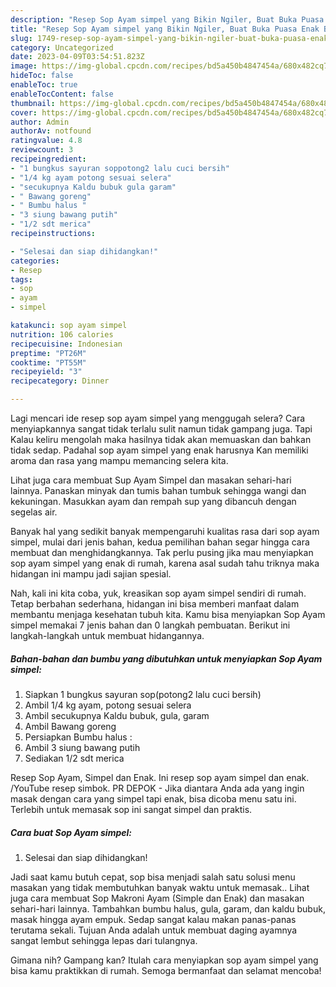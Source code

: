 ```yaml
---
description: "Resep Sop Ayam simpel yang Bikin Ngiler, Buat Buka Puasa Enak Banget"
title: "Resep Sop Ayam simpel yang Bikin Ngiler, Buat Buka Puasa Enak Banget"
slug: 1749-resep-sop-ayam-simpel-yang-bikin-ngiler-buat-buka-puasa-enak-banget
category: Uncategorized
date: 2023-04-09T03:54:51.823Z
image: https://img-global.cpcdn.com/recipes/bd5a450b4847454a/680x482cq70/sop-ayam-simpel-foto-resep-utama.jpg
hideToc: false
enableToc: true
enableTocContent: false
thumbnail: https://img-global.cpcdn.com/recipes/bd5a450b4847454a/680x482cq70/sop-ayam-simpel-foto-resep-utama.jpg
cover: https://img-global.cpcdn.com/recipes/bd5a450b4847454a/680x482cq70/sop-ayam-simpel-foto-resep-utama.jpg
author: Admin
authorAv: notfound
ratingvalue: 4.8
reviewcount: 3
recipeingredient:
- "1 bungkus sayuran soppotong2 lalu cuci bersih"
- "1/4 kg ayam potong sesuai selera"
- "secukupnya Kaldu bubuk gula garam"
- " Bawang goreng"
- " Bumbu halus "
- "3 siung bawang putih"
- "1/2 sdt merica"
recipeinstructions:

- "Selesai dan siap dihidangkan!"
categories:
- Resep
tags:
- sop
- ayam
- simpel

katakunci: sop ayam simpel 
nutrition: 106 calories
recipecuisine: Indonesian
preptime: "PT26M"
cooktime: "PT55M"
recipeyield: "3"
recipecategory: Dinner

---
```



Lagi mencari ide resep sop ayam simpel yang menggugah selera? Cara menyiapkannya sangat tidak terlalu sulit namun tidak gampang juga. Tapi Kalau keliru mengolah maka hasilnya tidak akan memuaskan dan bahkan tidak sedap. Padahal sop ayam simpel yang enak harusnya Kan memiliki aroma dan rasa yang mampu memancing selera kita.


Lihat juga cara membuat Sup Ayam Simpel dan masakan sehari-hari lainnya. Panaskan minyak dan tumis bahan tumbuk sehingga wangi dan kekuningan. Masukkan ayam dan rempah sup yang dibancuh dengan segelas air.

Banyak hal yang sedikit banyak mempengaruhi kualitas rasa dari sop ayam simpel, mulai dari jenis bahan, kedua pemilihan bahan segar hingga cara membuat dan menghidangkannya. Tak perlu pusing jika mau menyiapkan sop ayam simpel yang enak di rumah, karena asal sudah tahu triknya maka hidangan ini mampu jadi sajian spesial.


Nah, kali ini kita coba, yuk, kreasikan sop ayam simpel sendiri di rumah. Tetap berbahan sederhana, hidangan ini bisa memberi manfaat dalam membantu menjaga kesehatan tubuh kita. Kamu bisa menyiapkan Sop Ayam simpel memakai 7 jenis bahan dan 0 langkah pembuatan. Berikut ini langkah-langkah untuk membuat hidangannya.

<!--inarticleads1-->

##### Bahan-bahan dan bumbu yang dibutuhkan untuk menyiapkan Sop Ayam simpel:

1. Siapkan 1 bungkus sayuran sop(potong2 lalu cuci bersih)
1. Ambil 1/4 kg ayam, potong sesuai selera
1. Ambil secukupnya Kaldu bubuk, gula, garam
1. Ambil  Bawang goreng
1. Persiapkan  Bumbu halus :
1. Ambil 3 siung bawang putih
1. Sediakan 1/2 sdt merica


Resep Sop Ayam, Simpel dan Enak. Ini resep sop ayam simpel dan enak. /YouTube resep simbok. PR DEPOK - Jika diantara Anda ada yang ingin masak dengan cara yang simpel tapi enak, bisa dicoba menu satu ini. Terlebih untuk memasak sop ini sangat simpel dan praktis. 

<!--inarticleads2-->

##### Cara buat Sop Ayam simpel:


1. Selesai dan siap dihidangkan!

Jadi saat kamu butuh cepat, sop bisa menjadi salah satu solusi menu masakan yang tidak membutuhkan banyak waktu untuk memasak.. Lihat juga cara membuat Sop Makroni Ayam (Simple dan Enak) dan masakan sehari-hari lainnya. Tambahkan bumbu halus, gula, garam, dan kaldu bubuk, masak hingga ayam empuk. Sedap sangat kalau makan panas-panas terutama sekali. Tujuan Anda adalah untuk membuat daging ayamnya sangat lembut sehingga lepas dari tulangnya. 

Gimana nih? Gampang kan? Itulah cara menyiapkan sop ayam simpel yang bisa kamu praktikkan di rumah. Semoga bermanfaat dan selamat mencoba!
